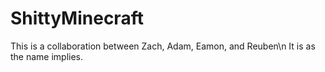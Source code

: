 ShittyMinecraft
===============
This is a collaboration between Zach, Adam, Eamon, and Reuben\n
It is as the name implies.
